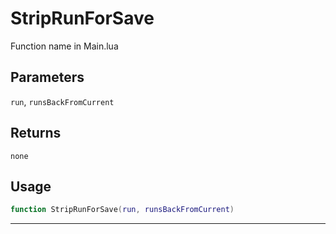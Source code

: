 # StripRunForSave
Function name in Main.lua
## Parameters
`run`, `runsBackFromCurrent`
## Returns
`none`
## Usage
```lua
function StripRunForSave(run, runsBackFromCurrent)
```
---
